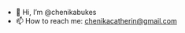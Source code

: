 - 👋 Hi, I’m @chenikabukes
- 📫 How to reach me: chenikacatherin@gmail.com



<!---
chenikabukes/chenikabukes is a ✨ special ✨ repository because its `README.md` (this file) appears on your GitHub profile.
You can click the Preview link to take a look at your changes.
--->
